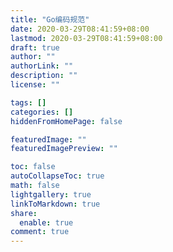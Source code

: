 ```yaml
---
title: "Go编码规范"
date: 2020-03-29T08:41:59+08:00
lastmod: 2020-03-29T08:41:59+08:00
draft: true
author: ""
authorLink: ""
description: ""
license: ""

tags: []
categories: []
hiddenFromHomePage: false

featuredImage: ""
featuredImagePreview: ""

toc: false
autoCollapseToc: true
math: false
lightgallery: true
linkToMarkdown: true
share:
  enable: true
comment: true
---
```


<!--more-->
